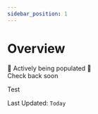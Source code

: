 ```yaml
---
sidebar_position: 1
---
```


# Overview

🚧 Actively being populated 🚧 <br/>
Check back soon 

Test

Last Updated: <code>Today</code>